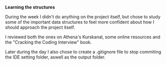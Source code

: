 **Learning the structures**

During the week I didn't do anything on the project itself, but chose to study some of the important data structures to feel more confident about how I should approach the project itself.

I reviewed both the ones on Athena's Kurskanal, some online resources and the "Cracking the Coding Interview" book. 

Later during the day I also chose to create a .gitignore file to stop commiting the IDE setting folder, aswell as the output folder. 
